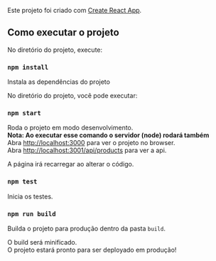 Este projeto foi criado com [Create React App](https://github.com/facebook/create-react-app).

## Como executar o projeto

No diretório do projeto, execute:

### `npm install`

Instala as dependências do projeto<br />

No diretório do projeto, você pode executar:

### `npm start`

Roda o projeto em modo desenvolvimento.<br />
**Nota: Ao executar esse comando o servidor (node) rodará também**<br />
Abra [http://localhost:3000](http://localhost:3000) para ver o projeto no browser.<br />
Abra [http://localhost:3001/api/products](http://localhost:3001/api/products) para ver a api.

A página irá recarregar ao alterar o código.

### `npm test`

Inicia os testes.

### `npm run build`

Builda o projeto para produção dentro da pasta `build`.

O build será minificado.<br />
O projeto estará pronto para ser deployado em produção!